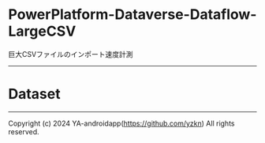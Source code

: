 # PowerPlatform-Dataverse-Dataflow-LargeCSV

巨大CSVファイルのインポート速度計測

---

# Dataset

---

Copyright (c) 2024 YA-androidapp(https://github.com/yzkn) All rights reserved.
